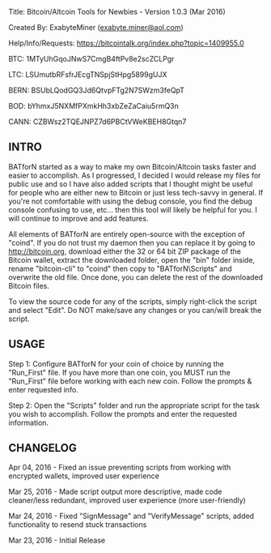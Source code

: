 Title: Bitcoin/Altcoin Tools for Newbies - Version 1.0.3 (Mar 2016)

Created By: ExabyteMiner (exabyte.miner@aol.com)

Help/Info/Requests: https://bitcointalk.org/index.php?topic=1409955.0

BTC: 1MTyUhGqoJNwS7CmgB4ftPv8e2scZCLPgr

LTC: LSUmutbRFsfrJEcgTNSpjStHpg5899gUJX

BERN: BSUbLQodGQ3Jd6QtvpFTg2N7SWzm3feQpT

BOD: bYhmxJ5NXMfPXmkHh3xbZeZaCaiu5rmQ3n

CANN: CZBWsz2TQEJNPZ7d6PBCtVWeKBEH8Gtqn7



INTRO
------------------------
BATforN started as a way to make my own Bitcoin/Altcoin tasks faster and easier to accomplish. As I progressed, I decided I
would release my files for public use and so I have also added scripts that I thought might be useful for people who are 
either new to Bitcoin or just less tech-savvy in general. If you're not comfortable with using the debug console, you find 
the debug console confusing to use, etc... then this tool will likely be helpful for you. I will continue to improve and add
features.

All elements of BATforN are entirely open-source with the exception of "coind". If you do not trust my daemon then you can
replace it by going to http://bitcoin.org, download either the 32 or 64 bit ZIP package of the Bitcoin wallet, extract the
downloaded folder, open the "bin" folder inside, rename "bitcoin-cli" to "coind" then copy to "BATforN\Scripts" and
overwrite the old file. Once done, you can delete the rest of the downloaded Bitcoin files.

To view the source code for any of the scripts, simply right-click the script and select "Edit". Do NOT make/save any changes
or you can/will break the script.


USAGE
------------------------
Step 1: Configure BATforN for your coin of choice by running the "Run_First" file. If you have more than one coin, you MUST
        run the "Run_First" file before working with each new coin. Follow the prompts & enter requested info.

Step 2: Open the "Scripts" folder and run the appropriate script for the task you wish to accomplish. Follow the prompts and
        enter the requested information.



CHANGELOG
-------------------------
Apr 04, 2016 - Fixed an issue preventing scripts from working with encrypted wallets, improved user experience

Mar 25, 2016 - Made script output more descriptive, made code cleaner/less redundant, improved user experience (more user-friendly)

Mar 24, 2016 - Fixed "SignMessage" and "VerifyMessage" scripts, added functionality to resend stuck transactions

Mar 23, 2016 - Initial Release